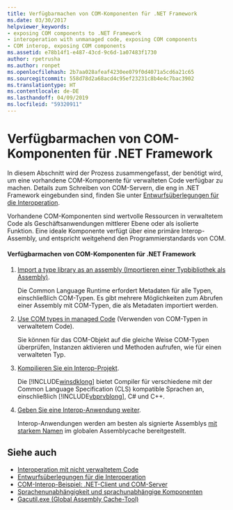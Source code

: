 ```yaml
---
title: Verfügbarmachen von COM-Komponenten für .NET Framework
ms.date: 03/30/2017
helpviewer_keywords:
- exposing COM components to .NET Framework
- interoperation with unmanaged code, exposing COM components
- COM interop, exposing COM components
ms.assetid: e78b14f1-e487-43cd-9c6d-1a07483f1730
author: rpetrusha
ms.author: ronpet
ms.openlocfilehash: 2b7aa028afeaf4230ee079f0d4071a5cd6a21c65
ms.sourcegitcommit: 558d78d2a68acd4c95ef23231c8b4e4c7bac3902
ms.translationtype: HT
ms.contentlocale: de-DE
ms.lasthandoff: 04/09/2019
ms.locfileid: "59320911"
---
```

# <a name="exposing-com-components-to-the-net-framework"></a>Verfügbarmachen von COM-Komponenten für .NET Framework
In diesem Abschnitt wird der Prozess zusammengefasst, der benötigt wird, um eine vorhandene COM-Komponente für verwalteten Code verfügbar zu machen. Details zum Schreiben von COM-Servern, die eng in .NET Framework eingebunden sind, finden Sie unter [Entwurfsüberlegungen für die Interoperation](https://docs.microsoft.com/previous-versions/dotnet/netframework-4.0/61aax4kh(v=vs.100)).
  
 Vorhandene COM-Komponenten sind wertvolle Ressourcen in verwaltetem Code als Geschäftsanwendungen mittlerer Ebene oder als isolierte Funktion. Eine ideale Komponente verfügt über eine primäre Interop-Assembly, und entspricht weitgehend den Programmierstandards von COM.  
  
#### <a name="to-expose-com-components-to-the-net-framework"></a>Verfügbarmachen von COM-Komponenten für .NET Framework  
  
1. [Import a type library as an assembly (Importieren einer Typbibliothek als Assembly)](importing-a-type-library-as-an-assembly.md).  
  
     Die Common Language Runtime erfordert Metadaten für alle Typen, einschließlich COM-Typen. Es gibt mehrere Möglichkeiten zum Abrufen einer Assembly mit COM-Typen, die als Metadaten importiert werden.  
  
2. [Use COM types in managed Code](https://docs.microsoft.com/previous-versions/dotnet/netframework-4.0/3y76b69k(v=vs.100)) (Verwenden von COM-Typen in verwaltetem Code).  
  
     Sie können für das COM-Objekt auf die gleiche Weise COM-Typen überprüfen, Instanzen aktivieren und Methoden aufrufen, wie für einen verwalteten Typ.  
  
3. [Kompilieren Sie ein Interop-Projekt](compiling-an-interop-project.md).  
  
     Die [!INCLUDE[winsdklong](../../../includes/winsdklong-md.md)] bietet Compiler für verschiedene mit der Common Language Specification (CLS) kompatible Sprachen an, einschließlich [!INCLUDE[vbprvblong](../../../includes/vbprvblong-md.md)], C# und C++.  
  
4. [Geben Sie eine Interop-Anwendung weiter](deploying-an-interop-application.md).  
  
     Interop-Anwendungen werden am besten als signierte Assemblys [mit starkem Namen](../app-domains/strong-named-assemblies.md) im globalen Assemblycache bereitgestellt.  
  
## <a name="see-also"></a>Siehe auch

- [Interoperation mit nicht verwaltetem Code](index.md)
- [Entwurfsüberlegungen für die Interoperation](https://docs.microsoft.com/previous-versions/dotnet/netframework-4.0/61aax4kh(v=vs.100))
- [COM-Interop-Beispiel: .NET-Client und COM-Server](com-interop-sample-net-client-and-com-server.md)
- [Sprachenunabhängigkeit und sprachunabhängige Komponenten](../../standard/language-independence-and-language-independent-components.md)
- [Gacutil.exe (Global Assembly Cache-Tool)](../tools/gacutil-exe-gac-tool.md)
